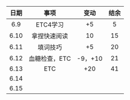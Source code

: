 | 日期 |     事项      |  变动   | 结余 |
| :--: | :-----------: | :-----: | :--: |
| 6.9  |   ETC4学习    |   +5    |  5   |
| 6.10 | 拿捏快速阅读  |   10    |  15  |
| 6.11 |   填词技巧    |   +5    |  20  |
| 6.12 | 血糖检查，ETC | -9，+10 |  21  |
| 6.13 |      ETC      |   +20   |  41  |
| 6.14 |               |         |      |
| 6.15 |               |         |      |

